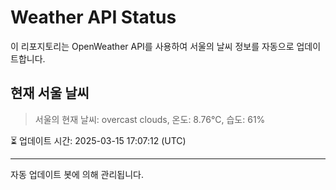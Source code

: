 
# Weather API Status

이 리포지토리는 OpenWeather API를 사용하여 서울의 날씨 정보를 자동으로 업데이트합니다.

## 현재 서울 날씨
> 서울의 현재 날씨: overcast clouds, 온도: 8.76°C, 습도: 61%

⏳ 업데이트 시간: 2025-03-15 17:07:12 (UTC)

---
자동 업데이트 봇에 의해 관리됩니다.
